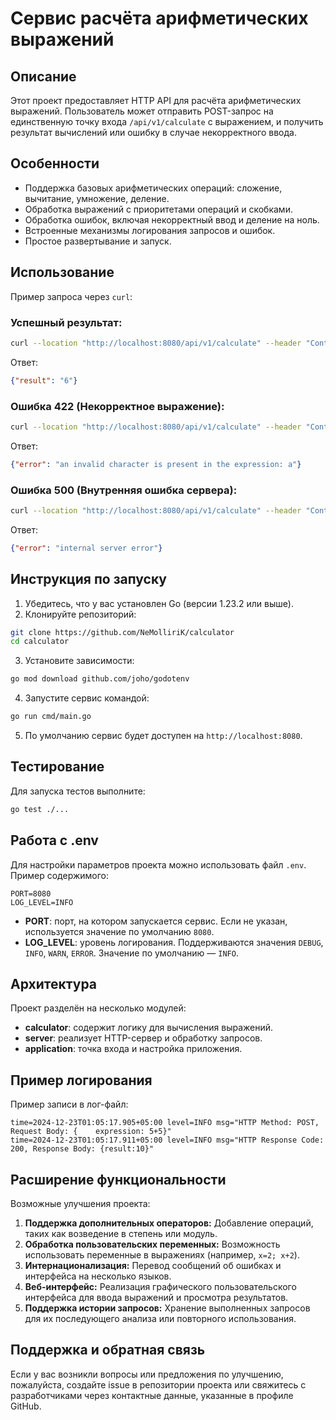 # Сервис расчёта арифметических выражений

## Описание

Этот проект предоставляет HTTP API для расчёта арифметических выражений. Пользователь может отправить POST-запрос на единственную точку входа `/api/v1/calculate` с выражением, и получить результат вычислений или ошибку в случае некорректного ввода.

## Особенности

- Поддержка базовых арифметических операций: сложение, вычитание, умножение, деление.
- Обработка выражений с приоритетами операций и скобками.
- Обработка ошибок, включая некорректный ввод и деление на ноль.
- Встроенные механизмы логирования запросов и ошибок.
- Простое развертывание и запуск.

## Использование

Пример запроса через `curl`:

### Успешный результат:
```bash
curl --location "http://localhost:8080/api/v1/calculate" --header "Content-Type: application/json" --data "{\"expression\": \"2+2*2\"}"
```
Ответ:
```json
{"result": "6"}
```

### Ошибка 422 (Некорректное выражение):
```bash
curl --location "http://localhost:8080/api/v1/calculate" --header "Content-Type: application/json" --data "{\"expression\": \"2+2a\"}"

```
Ответ:
```json
{"error": "an invalid character is present in the expression: a"}
```

### Ошибка 500 (Внутренняя ошибка сервера):
```bash
curl --location "http://localhost:8080/api/v1/calculate" --header "Content-Type: application/json" --data "{\"expression\": \" \"}"
```
Ответ:
```json
{"error": "internal server error"}
```

## Инструкция по запуску

1. Убедитесь, что у вас установлен Go (версии 1.23.2 или выше).
2. Клонируйте репозиторий:
```bash
git clone https://github.com/NeMolliriK/calculator
cd calculator
```
3. Установите зависимости:
```bash
go mod download github.com/joho/godotenv
```
4. Запустите сервис командой:
```bash
go run cmd/main.go
```
5. По умолчанию сервис будет доступен на `http://localhost:8080`.

## Тестирование

Для запуска тестов выполните:
```bash
go test ./...
```

## Работа с .env

Для настройки параметров проекта можно использовать файл `.env`. Пример содержимого:

```env
PORT=8080
LOG_LEVEL=INFO
```

- **PORT**: порт, на котором запускается сервис. Если не указан, используется значение по умолчанию `8080`.
- **LOG_LEVEL**: уровень логирования. Поддерживаются значения `DEBUG`, `INFO`, `WARN`, `ERROR`. Значение по умолчанию — `INFO`.

## Архитектура

Проект разделён на несколько модулей:

- **calculator**: содержит логику для вычисления выражений.
- **server**: реализует HTTP-сервер и обработку запросов.
- **application**: точка входа и настройка приложения.

## Пример логирования

Пример записи в лог-файл:
```
time=2024-12-23T01:05:17.905+05:00 level=INFO msg="HTTP Method: POST, Request Body: {    expression: 5+5}"
time=2024-12-23T01:05:17.911+05:00 level=INFO msg="HTTP Response Code: 200, Response Body: {result:10}"
```

## Расширение функциональности

Возможные улучшения проекта:

1. **Поддержка дополнительных операторов:** Добавление операций, таких как возведение в степень или модуль.
2. **Обработка пользовательских переменных:** Возможность использовать переменные в выражениях (например, `x=2; x+2`).
3. **Интернационализация:** Перевод сообщений об ошибках и интерфейса на несколько языков.
4. **Веб-интерфейс:** Реализация графического пользовательского интерфейса для ввода выражений и просмотра результатов.
5. **Поддержка истории запросов:** Хранение выполненных запросов для их последующего анализа или повторного использования.

## Поддержка и обратная связь

Если у вас возникли вопросы или предложения по улучшению, пожалуйста, создайте issue в репозитории проекта или свяжитесь с разработчиками через контактные данные, указанные в профиле GitHub.

